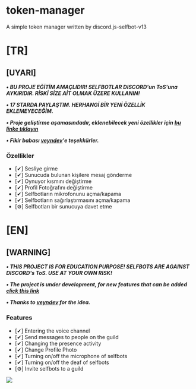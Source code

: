 # token-manager
A simple token manager written by discord.js-selfbot-v13



# [TR]
## [UYARI]
***• BU PROJE EĞİTİM AMAÇLIDIR! SELFBOTLAR DISCORD'un ToS'una AYKIRIDIR. RİSKİ SİZE AİT OLMAK ÜZERE KULLANIN!***

***• 17 STARDA PAYLAŞTIM. HERHANGİ BİR YENİ ÖZELLİK EKLEMEYECEĞİM.*** 

***• Proje geliştirme aşamasındadır, eklenebilecek yeni özellikler için [bu linke tıklayın](https://discord.com/users/587564522009788426)***

***• Fikir babası [veyndev](https://discord.com/users/750692921434570753)'e teşekkürler.***

### Özellikler
- [✔] Sesliye girme
- [✔] Sunucuda bulunan kişilere mesaj gönderme
- [✔] Oynuyor kısmını değiştirme
- [✔] Profil Fotoğrafını değiştirme
- [✔] Selfbotların mikrofonunu açma/kapama
- [✔] Selfbotların sağırlaştırmasını açma/kapama
- [⚙️] Selfbotları bir sunucuya davet etme


# [EN]
## [WARNING]
***• THIS PROJECT IS FOR EDUCATION PURPOSE! SELFBOTS ARE AGAINST DISCORD's ToS. USE AT YOUR OWN RISK!***

***• The project is under development, for new features that can be added [click this link](https://discord.com/users/587564522009788426)***

***• Thanks to [veyndev](https://discord.com/users/750692921434570753) for the idea.***

### Features
- [✔] Entering the voice channel
- [✔] Send messages to people on the guild
- [✔] Changing the presence activity
- [✔] Change Profile Photo
- [✔] Turning on/off the microphone of selfbots
- [✔] Turning on/off the deaf of selfbots
- [⚙️] Invite selfbots to a guild

<img src="https://media.discordapp.net/attachments/1123233160373751920/1140635626308378644/IMG_20230814_161830.jpg?width=261&height=325">

